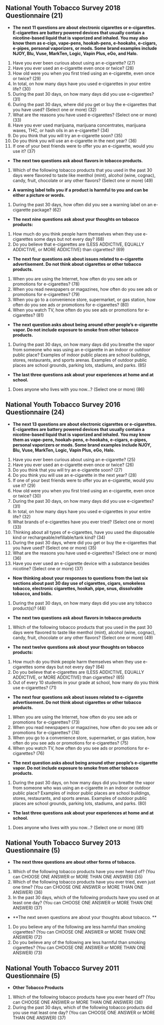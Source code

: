 ## National Youth Tobacco Survey 2018 Questionnaire (21)

- **The next 11 questions are about electronic cigarettes or e-cigarettes. E-cigarettes are battery powered devices that usually contain a nicotine-based liquid that is vaporized and inhaled. You may also know them as e-cigs, vape-pens, hookah-pens, e-hookahs, e-cigars, e-pipes, personal vaporizers, or mods. Some brand examples include NJOY, Blu, Vuse, MarkTen, Logic, Vapin Plus, eGo, and Halo.**

1. Have you ever been curious about using an e-cigarette? (27)
2. Have you ever used an e-cigarette even once or twice? (28)
3. How old were you when you first tried using an e-cigarette, even once or twice? (29)
4. In total, on how many days have you used e-cigarettes in your entire life? (30)
5. During the past 30 days, on how many days did you use e-cigarettes? (31)
6. During the past 30 days, where did you get or buy the e-cigarettes that you have used? (Select one or more) (32)
7. What are the reasons you have used e-cigarettes? (Select one or more) (33)
8. Have you ever used marijuana, marijuana concentrates, marijuana waxes, THC, or hash oils in an e-cigarette? (34)
9. Do you think that you will try an e-cigarette soon? (35)
10. Do you think you will use an e-cigarette in the next year?  (36)
11. If one of your best friends were to offer you an e-cigarette, would you use it? (37)

- **The next two questions ask about flavors in**
  **tobacco products.**

1. Which of the following tobacco products that you used in the past 30 days were flavored to taste like menthol (mint), alcohol (wine, cognac), candy, fruit, chocolate or any other flavors? (Select one or more) (49)

- **A warning label tells you if a product is harmful to you and can be either a picture or words.**

1. During the past 30 days, how often did you see a warning label on an e-cigarette package? (62)

- **The next nine questions ask about your thoughts on tobacco products:**

1. How much do you think people harm themselves when they use e-cigarettes some days but not every day? (68)
2. Do you believe that e-cigarettes are (LESS ADDICTIVE, EQUALLY
   ADDICTIVE, or MORE ADDICTIVE) than cigarettes? (69)

- **The next four questions ask about issues related to e-cigarette advertisement. Do not think about cigarettes or other tobacco products.**

1. When you are using the Internet, how often do you see ads or promotions for e-cigarettes? (78)
2. When you read newspapers or magazines, how often do you see ads or promotions for e-cigarettes? (79)
3. When you go to a convenience store, supermarket, or gas station, how often do you see ads or promotions for e-cigarettes? (80)
4. When you watch TV, how often do you see ads or promotions for e-cigarettes? (81)

- **The next question asks about being around other people’s e-cigarette vapor. Do not include exposure to smoke from other tobacco products.**

1. During the past 30 days, on how many days did you breathe the vapor from someone who was using an e-cigarette in an indoor or outdoor public place? Examples of indoor public places are school buildings, stores, restaurants, and sports arenas. Examples of outdoor public places are school grounds, parking lots, stadiums, and parks. (85)

- **The last three questions ask about your experiences at home and at school.**

1. Does anyone who lives with you now…? (Select one or more) (86)



## National Youth Tobacco Survey 2016 Questionnaire (24)

- **The next 13 questions are about electronic cigarettes or e-cigarettes. E-cigarettes are battery powered devices that usually contain a nicotine-based liquid that is vaporized and inhaled. You may know them as vape-pens, hookah-pens, e-hookahs, e-cigars, e-pipes, personal vaporizers or mods. Some brand examples include NJOY, Blu, Vuse, MarkTen, Logic, Vapin Plus, eGo, Halo.**

1. Have you ever been curious about using an e-cigarette? (25)
2. Have you ever used an e-cigarette even once or twice? (26)
3. Do you think that you will try an e-cigarette soon? (27)
4. Do you think you will use an e-cigarette in the next year?  (28)
5. If one of your best friends were to offer you an e-cigarette, would you use it? (29)
6. How old were you when you first tried using an e-cigarette, even once or twice? (30)
7. During the past 30 days, on how many days did you use e-cigarettes? (31)
8. In total, on how many days have you used e-cigarettes in your entire life? (32)
9. What brands of e-cigarettes have you ever tried? (Select one or more) (33)
10. Thinking about all types of e-cigarettes, have you used the disposable kind or rechargeable/refillable/tank kind? (34)
11. During the past 30 days, where did you get or buy the e-cigarettes that you have used? (Select one or more) (35)
12. What are the reasons you have used e-cigarettes? (Select one or more) (36)
13. Have you ever used an e-cigarette device with a substance besides nicotine? (Select one or more) (37)

- **Now thinking about your responses to questions from the last six sections about past 30 day use of cigarettes, cigars, smokeless tobacco, electronic cigarettes, hookah, pipe, snus, dissolvable tobacco, and bidis.**

1. During the past 30 days, on how many days did you use any tobacco product(s)? (48)

- **The next two questions ask about flavors in tobacco products**

1. Which of the following tobacco products that you used in the past 30 days were flavored to taste like menthol (mint), alcohol (wine, cognac), candy, fruit, chocolate or any other flavors? (Select one or more) (49)

- **The next twelve questions ask about your thoughts on tobacco products:**

1. How much do you think people harm themselves when they use e-cigarettes some days but not every day? (64)
2. Do you believe that e-cigarettes are (LESS ADDICTIVE, EQUALLY
   ADDICTIVE, or MORE ADDICTIVE) than cigarettes? (65)
3. Out of every 10 students in your grade at school, how many do you think use e-cigarettes? (71)

- **The next four questions ask about issues related to e-cigarette advertisement. Do not think about cigarettes or other tobacco products.**

1. When you are using the Internet, how often do you see ads or promotions for e-cigarettes? (73)
2. When you read newspapers or magazines, how often do you see ads or promotions for e-cigarettes? (74)
3. When you go to a convenience store, supermarket, or gas station, how often do you see ads or promotions for e-cigarettes? (75)
4. When you watch TV, how often do you see ads or promotions for e-cigarettes? (76)

- **The next question asks about being around other people’s e-cigarette vapor. Do not include exposure to smoke from other tobacco products.**

1. During the past 30 days, on how many days did you breathe the vapor from someone who was using an e-cigarette in an indoor or outdoor public place? Examples of indoor public places are school buildings, stores, restaurants, and sports arenas. Examples of outdoor public places are school grounds, parking lots, stadiums, and parks. (80)

- **The last three questions ask about your experiences at home and at school.**

1. Does anyone who lives with you now…? (Select one or more) (81)



## National Youth Tobacco Survey 2013 Questionnaire (5)

- **The next three questions are about other forms of tobacco.**

1. Which of the following tobacco products have you ever heard of? (You can CHOOSE ONE ANSWER or MORE THAN ONE ANSWER) (35)
2. Which of the following tobacco products have you ever tried, even just one time? (You can CHOOSE ONE ANSWER or MORE THAN ONE ANSWER) (36)
3. In the past 30 days, which of the following products have you used on at least one day? (You can CHOOSE ONE ANSWER or MORE THAN ONE ANSWER) (37)

- **The next seven questions are about your thoughts about tobacco. **

1. Do you believe any of the following are less harmful than smoking cigarettes? (You can CHOOSE ONE ANSWER or MORE THAN ONE ANSWER)  (72)
2. Do you believe any of the following are less harmful than smoking cigarettes? (You can CHOOSE ONE ANSWER or MORE THAN ONE ANSWER) (73)



## National Youth Tobacco Survey 2011 Questionnaire (5)

- **Other Tobacco Products**

1. Which of the following tobacco products have you ever heard of? (You can CHOOSE ONE ANSWER or MORE THAN ONE ANSWER) (36)
2. During the past 30 days, which of the following tobacco products did you use mat least one day? (You can CHOOSE ONE ANSWER or MORE THAN ONE ANSWER)  (37)